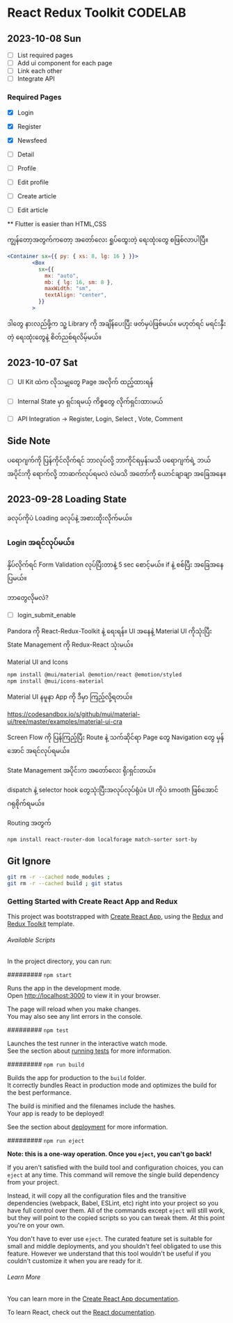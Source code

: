 # React Redux Toolkit CODELAB

## 2023-10-08 Sun

- [ ] List required pages
- [ ] Add ui component for each page
- [ ] Link each other
- [ ] Integrate API

### Required Pages

- [x] Login
- [x] Register
- [x] Newsfeed
- [ ] Detail
- [ ] Profile
- [ ] Edit profile
- [ ] Create article
- [ ] Edit article


** Flutter is easier than HTML,CSS

ကျွန်တော့အတွက်ကတော့ အတော်လေး ရှုပ်ထွေးတဲ့ ရေးထုံးတွေ စဖြစ်လာပါပြီ။


```jsx
<Container sx={{ py: { xs: 8, lg: 16 } }}>
        <Box
          sx={{
            mx: "auto",
            mb: { lg: 16, sm: 8 },
            maxWidth: "sm",
            textAlign: "center",
          }}
        >
```

ဒါတွေ နားလည်ဖို့က သူ့ Library ကို အချိန်ပေးပြီး ဖတ်မှပဲ​ဖြစ်မယ်။
မဟုတ်ရင် မရင်းနှီးတဲ့ ရေးထုံးတွေနဲ့ စိတ်ညစ်ရလိမ့်မယ်။




## 2023-10-07 Sat 

- [ ] UI Kit ထဲက လိုသမျှတွေ Page အလိုက် ထည့်ထားရန်
- [ ] Internal State မှာ ရှင်းရမယ့် ကိစ္စတွေ လိုက်ရှင်းထားမယ်
- [ ] API Integration -> Register, Login, Select , Vote, Comment 


## Side Note

ပရောဂျက်ကို ပြန်ကိုင်လိုက်ရင် ဘာလုပ်လို့ ဘာကိုင်ရမှန်းမသိ
ပရောဂျက်ရဲ့ ဘယ်အပိုင်းကို ရောက်လို့ ဘာဆက်လုပ်ရမလဲ လဲမသိ
အတော်ကို ယောင်ချာချာ အခြေအနေ။


## 2023-09-28 Loading State

ခလုပ်ကိုပဲ Loading ခလုပ်နဲ့ အစားထိုးလိုက်မယ်။


### Login အရင်လုပ်မယ်။

နှိပ်လိုက်ရင် Form Validation လုပ်ပြီးတာနဲ့  5 sec စောင့်မယ်။
if နဲ့ စစ်ပြီး အခြေအနေပြမယ်။

ဘာတွေလိုမလဲ?

- [ ] login_submit_enable 

Pandora ကို React-Redux-Toolkit နဲ့ ရေးရန်။
UI အနေနဲ့ Material UI ကိုသုံးပြီး
State Management ကို Redux-React သုံးမယ်။

Material UI and Icons
```bash
npm install @mui/material @emotion/react @emotion/styled
npm install @mui/icons-material
```

Material UI နမူနာ App ကို ဒီမှာ ကြည့်လို့ရတယ်။

https://codesandbox.io/s/github/mui/material-ui/tree/master/examples/material-ui-cra

Screen Flow ကို ပြန်ကြည့်ပြီး
Route နဲ့ သက်ဆိုင်ရာ Page တွေ 
Navigation တွေ မှန်အောင် အရင်လုပ်ရမယ်။

State Management အပိုင်းက အတော်လေး ရိုးရှင်းတယ်။

dispatch နဲ့ selector hook တွေသုံးပြီးအလုပ်လုပ်ရုံပဲ။
UI ကိုပဲ​ smooth ဖြစ်အောင် ဂရုစိုက်ရမယ်။


Routing အတွက်
```bash
npm install react-router-dom localforage match-sorter sort-by
```

## Git Ignore

```bash
git rm -r --cached node_modules ; 
git rm -r --cached build ; git status
```
### Getting Started with Create React App and Redux

This project was bootstrapped with [Create React App](https://github.com/facebook/create-react-app), using the [Redux](https://redux.js.org/) and [Redux Toolkit](https://redux-toolkit.js.org/) template.

###### Available Scripts

In the project directory, you can run:

######### `npm start`

Runs the app in the development mode.\
Open [http://localhost:3000](http://localhost:3000) to view it in your browser.

The page will reload when you make changes.\
You may also see any lint errors in the console.

######### `npm test`

Launches the test runner in the interactive watch mode.\
See the section about [running tests](https://facebook.github.io/create-react-app/docs/running-tests) for more information.

######### `npm run build`

Builds the app for production to the `build` folder.\
It correctly bundles React in production mode and optimizes the build for the best performance.

The build is minified and the filenames include the hashes.\
Your app is ready to be deployed!

See the section about [deployment](https://facebook.github.io/create-react-app/docs/deployment) for more information.

######### `npm run eject`

**Note: this is a one-way operation. Once you `eject`, you can't go back!**

If you aren't satisfied with the build tool and configuration choices, you can `eject` at any time. This command will remove the single build dependency from your project.

Instead, it will copy all the configuration files and the transitive dependencies (webpack, Babel, ESLint, etc) right into your project so you have full control over them. All of the commands except `eject` will still work, but they will point to the copied scripts so you can tweak them. At this point you're on your own.

You don't have to ever use `eject`. The curated feature set is suitable for small and middle deployments, and you shouldn't feel obligated to use this feature. However we understand that this tool wouldn't be useful if you couldn't customize it when you are ready for it.

###### Learn More

You can learn more in the [Create React App documentation](https://facebook.github.io/create-react-app/docs/getting-started).

To learn React, check out the [React documentation](https://reactjs.org/).
